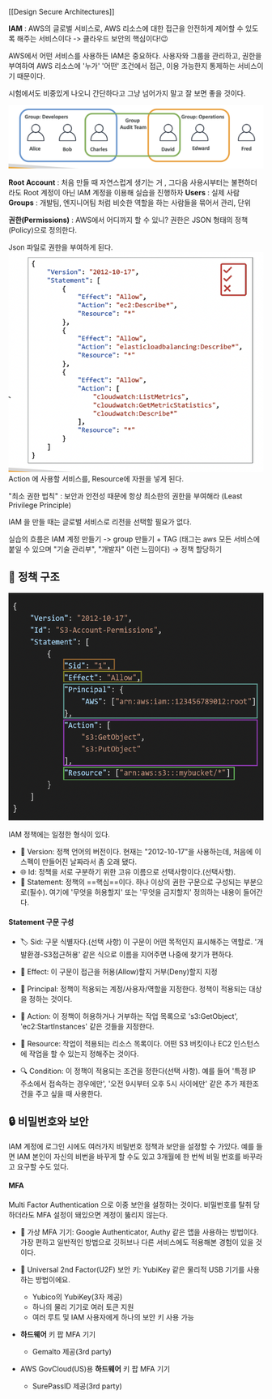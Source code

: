 [[Design Secure Architectures]]

**IAM** : AWS의 글로벌 서비스로, AWS 리소스에 대한 접근을 안전하게 제어할 수 있도록 해주는 서비스이다 -> 클라우드 보안의 핵심이다!😉

AWS에서 어떤 서비스를 사용하든 IAM은 중요하다. 사용자와 그룹을 관리하고, 권한을 부여하여 AWS 리소스에 '누가' '어떤' 조건에서 접근, 이용 가능한지 통제하는 서비스이기 때문이다. 

시험에서도 비중있게 나오니 간단하다고 그냥 넘어가지 말고 잘 보면 좋을 것이다.

![사진](./img/iam1.png)

**Root Account** : 처음 만들 때 자연스럽게 생기는 거 , 그다음 사용시부터는 불편하더라도 Root 계정이 아닌 IAM 계정을 이용해 실습을 진행하자 
**Users** : 실제 사람
**Groups** : 개발팀, 엔지니어팀 처럼 비슷한 역할을 하는 사람들을 묶어서 관리, 단위

**권한(Permissions)** : AWS에서 어디까지 할 수 있니?
권한은 JSON 형태의 정책(Policy)으로 정의한다.


Json 파일로 권한을 부여하게 된다.
![사진](./img/iam2.png)
Action 에 사용할 서비스를, Resource에 자원을 넣게 된다. 

"최소 권한 법칙" : 보안과 안전성 때문에 항상 최소한의 권한을 부여해라 (Least Privilege Principle)

IAM 을 만들 때는 글로벌 서비스로 리전을 선택할 필요가 없다. 

실습의 흐름은
IAM 계정 만들기 -> group 만들기 + TAG (태그는 aws 모든 서비스에 붙일 수 있으며 "기술 관리부", "개발자" 이런 느낌이다) -> 정책 할당하기

## 🔡 정책 구조 

![사진](./img/iam4.png)

IAM 정책에는 일정한 형식이 있다.

- 📅 Version: 정책 언어의 버전이다. 현재는 "2012-10-17"을 사용하는데, 처음에 이 스펙이 만들어진 날짜라서 좀 오래 됐다.
- 🌐 Id: 정책을 서로 구분하기 위한 고유 이름으로 선택사항이다.(선택사항). 
- 📝 Statement: 정책의 ==핵심==이다. 하나 이상의 권한 구문으로 구성되는 부분으로(필수). 여기에 '무엇을 허용할지' 또는 '무엇을 금지할지' 정의하는 내용이 들어간다.

#### Statement 구문 구성

- 🏷 Sid: 구문 식별자다.(선택 사항) 이 구문이 어떤 목적인지 표시해주는 역할로. '개발환경-S3접근허용' 같은 식으로 이름을 지어주면 나중에 찾기가 편하다.

- 🔔 Effect: 이 구문이 접근을 허용(Allow)할지 거부(Deny)할지 지정

- 👤 Principal: 정책이 적용되는 계정/사용자/역할을 지정한다. 정책이 적용되는 대상을 정하는 것이다.

- 💪 Action: 이 정책이 허용하거나 거부하는 작업 목록으로 's3:GetObject', 'ec2:StartInstances' 같은 것들을 지정한다. 

- 💾 Resource: 작업이 적용되는 리소스 목록이다. 어떤 S3 버킷이나 EC2 인스턴스에 작업을 할 수 있는지 정해주는 것이다.

- 🔍 Condition: 이 정책이 적용되는 조건을 정한다(선택 사항). 예를 들어 '특정 IP 주소에서 접속하는 경우에만', '오전 9시부터 오후 5시 사이에만' 같은 추가 제한조건을 주고 싶을 때 사용한다.


## 🔒 비밀번호와 보안

IAM 계정에 로그인 시에도 여러가지 비밀번호 정책과 보안을 설정할 수 가있다.
예를 들면 IAM 본인이 자신의 비번을 바꾸게 할 수도 있고 3개월에 한 번씩 비밀 번호를 바꾸라고 요구할 수도 있다. 

#### MFA
Multi Factor Authentication 으로 이중 보안을 설정하는 것이다.
비밀번호를 탈취 당하더라도 MFA 설정이 돼있으면 계정이 뚫리지 않는다. 

- 📱 가상 MFA 기기: Google Authenticator, Authy 같은 앱을 사용하는 방법이다. 가장 편하고 일반적인 방법으로 깃허브나 다른 서비스에도 적용해본 경험이 있을 것이다.
    
- 🔑 Universal 2nd Factor(U2F) 보안 키: YubiKey 같은 물리적 USB 기기를 사용하는 방법이에요. 
    - Yubico의 YubiKey(3자 제공)
    - 하나의 물리 기기로 여러 토큰 지원
    - 여러 루트 및 IAM 사용자에게 하나의 보안 키 사용 가능

- **하드웨어** 키 팝 MFA 기기
    - Gemalto 제공(3rd party)

- AWS GovCloud(US)용 **하드웨어** 키 팝 MFA 기기
    - SurePassID 제공(3rd party)






 